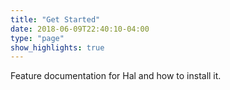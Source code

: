 ```yaml
---
title: "Get Started"
date: 2018-06-09T22:40:10-04:00
type: "page"
show_highlights: true
---
```


Feature documentation for Hal and how to install it.
